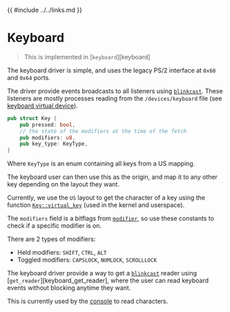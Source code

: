 {{ #include ../../links.md }}

# Keyboard

> This is implemented in [`keyboard`][keyboard]

The keyboard driver is simple, and uses the legacy PS/2 interface at `0x60` and `0x64` ports.

The driver provide events broadcasts to all listeners using [`blinkcast`]. These listeners
are mostly processes reading from the `/devices/keyboard` file (see [keyboard virtual device](../virtual_devices/keyboard.md)).
```rust
pub struct Key {
    pub pressed: bool,
    // the state of the modifiers at the time of the fetch
    pub modifiers: u8,
    pub key_type: KeyType,
}
```

Where `KeyType` is an enum containing all keys from a US mapping.

The keyboard user can then use this as the origin, and map it to any other key depending on the layout they want.

Currently, we use the `US` layout to get the character of a key using the function [`Key::virtual_key`] (used in the kernel and userspace).

The `modifiers` field is a bitflags from [`modifier`], so use these constants to check if a specific modifier is on.

There are 2 types of modifiers:
- Held modifiers: `SHIFT`, `CTRL`, `ALT`
- Toggled modifiers: `CAPSLOCK`, `NUMLOCK`, `SCROLLLOCK`

The keyboard driver provide a way to get a [`blinkcast`] reader using [`get_reader`][keyboard_get_reader], where the user can read
keyboard events without blocking anytime they want.

This is currently used by the [console](../virtual_devices/console.md) to read characters.

[`blinkcast`]: https://crates.io/crates/blinkcast
[`Key::virtual_key`]: https://docs.rs/emerald_kernel_user_link/0.2.5/emerald_kernel_user_link/keyboard/struct.Key.html#method.virtual_char
[`modifier`]: https://docs.rs/emerald_kernel_user_link/0.2.5/emerald_kernel_user_link/keyboard/modifier
